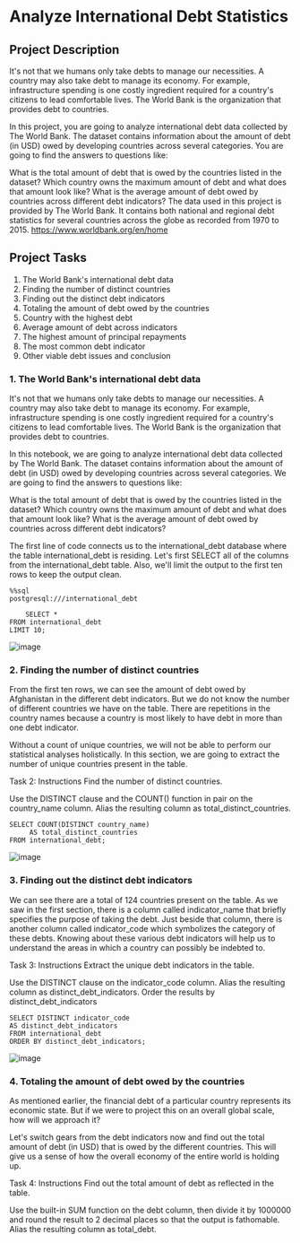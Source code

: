 # Analyze International Debt Statistics



<!-- https://app.datacamp.com/learn/projects/754 -->

## Project Description
It's not that we humans only take debts to manage our necessities. A country may also take debt to manage its economy. For example, infrastructure spending is one costly ingredient required for a country's citizens to lead comfortable lives. The World Bank is the organization that provides debt to countries.

In this project, you are going to analyze international debt data collected by The World Bank. The dataset contains information about the amount of debt (in USD) owed by developing countries across several categories. You are going to find the answers to questions like:

What is the total amount of debt that is owed by the countries listed in the dataset?
Which country owns the maximum amount of debt and what does that amount look like?
What is the average amount of debt owed by countries across different debt indicators?
The data used in this project is provided by The World Bank. It contains both national and regional debt statistics for several countries across the globe as recorded from 1970 to 2015.
 https://www.worldbank.org/en/home

## Project Tasks
1. The World Bank's international debt data
2. Finding the number of distinct countries
3. Finding out the distinct debt indicators
4. Totaling the amount of debt owed by the countries
5. Country with the highest debt
6. Average amount of debt across indicators
7. The highest amount of principal repayments
8. The most common debt indicator
9. Other viable debt issues and conclusion

### 1. The World Bank's international debt data
It's not that we humans only take debts to manage our necessities. A country may also take debt to manage its economy. For example, infrastructure spending is one costly ingredient required for a country's citizens to lead comfortable lives. The World Bank is the organization that provides debt to countries.

In this notebook, we are going to analyze international debt data collected by The World Bank. The dataset contains information about the amount of debt (in USD) owed by developing countries across several categories. We are going to find the answers to questions like:

What is the total amount of debt that is owed by the countries listed in the dataset?
Which country owns the maximum amount of debt and what does that amount look like?
What is the average amount of debt owed by countries across different debt indicators?

The first line of code connects us to the international_debt database where the table international_debt is residing. Let's first SELECT all of the columns from the international_debt table. Also, we'll limit the output to the first ten rows to keep the output clean.

```
%%sql
postgresql:///international_debt

    SELECT *
FROM international_debt
LIMIT 10;    
```
![image](https://user-images.githubusercontent.com/118057504/218063561-2f1ea40a-1806-4634-b341-fd74841aa800.png)

### 2. Finding the number of distinct countries
From the first ten rows, we can see the amount of debt owed by Afghanistan in the different debt indicators. But we do not know the number of different countries we have on the table. There are repetitions in the country names because a country is most likely to have debt in more than one debt indicator.

Without a count of unique countries, we will not be able to perform our statistical analyses holistically. In this section, we are going to extract the number of unique countries present in the table.

Task 2: Instructions
Find the number of distinct countries.

Use the DISTINCT clause and the COUNT() function in pair on the country_name column.
Alias the resulting column as total_distinct_countries.

```
SELECT COUNT(DISTINCT country_name)
     AS total_distinct_countries
FROM international_debt;
```

![image](https://user-images.githubusercontent.com/118057504/218065398-284809c3-96da-40ce-b80b-fb573643689d.png)

### 3. Finding out the distinct debt indicators
We can see there are a total of 124 countries present on the table. As we saw in the first section, there is a column called indicator_name that briefly specifies the purpose of taking the debt. Just beside that column, there is another column called indicator_code which symbolizes the category of these debts. Knowing about these various debt indicators will help us to understand the areas in which a country can possibly be indebted to.

Task 3: Instructions
Extract the unique debt indicators in the table.

Use the DISTINCT clause on the indicator_code column.
Alias the resulting column as distinct_debt_indicators.
Order the results by distinct_debt_indicators

```
SELECT DISTINCT indicator_code
AS distinct_debt_indicators
FROM international_debt
ORDER BY distinct_debt_indicators;
```
![image](https://user-images.githubusercontent.com/118057504/218067426-7b978b4e-a948-4761-9569-40fc94c38864.png)

### 4. Totaling the amount of debt owed by the countries
As mentioned earlier, the financial debt of a particular country represents its economic state. But if we were to project this on an overall global scale, how will we approach it?

Let's switch gears from the debt indicators now and find out the total amount of debt (in USD) that is owed by the different countries. This will give us a sense of how the overall economy of the entire world is holding up.

Task 4: Instructions
Find out the total amount of debt as reflected in the table.

Use the built-in SUM function on the debt column, then divide it by 1000000 and round the result to 2 decimal places so that the output is fathomable.
Alias the resulting column as total_debt.



